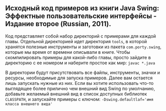 ## Исходный код примеров из книги Java Swing: Эффектные пользовательские интерфейсы - Издание второе (Russian, 2011).
Код представляет собой набор директорий с примерами для каждой главы. Отдельной директорией идет директория `tools`, в которой хранятся полезные инструменты и заготовки из пакета `com.porty.swing`, которые мы время от времени описывали в книге. Чтобы скомпилировать примеры для какой-либо главы, просто зайдите в директорию с ее номером и наберите простое как мир:
`javac *.java`

В директории будут присутствовать все файлы, инструменты, значки и ресурсы, необходимые для запуска примеров. Далее вам остается лишь запускать нужные из них. Если вы хотите использовать что-то выглядящее более прилично чем внешний вид Swing по умолчанию, добавьте желаемый внешний вид в список доступных библиотек `CLASSPATH`, и запускайте примеры с ключом:
`-Dswing.defaultlaf='имя класса внешнего вида'`
